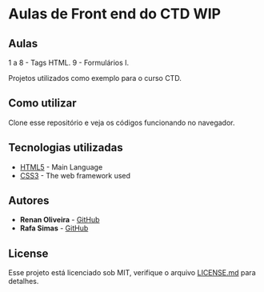 # Aulas de Front end do CTD WIP

## Aulas
1 a 8 - Tags HTML.
9 - Formulários I.

Projetos utilizados como exemplo para o curso CTD.

## Como utilizar

Clone esse repositório e veja os códigos funcionando no navegador.

## Tecnologias utilizadas

* [HTML5](https://www.ruby-lang.org/en/) - Main Language
* [CSS3](https://rubyonrails.org/) - The web framework used

## Autores

* **Renan Oliveira** - [GitHub](https://github.com/lmaoclost)
* **Rafa Simas** - [GitHub](https://github.com/Rafaelsimas)

## License

Esse projeto está licenciado sob MIT, verifique o arquivo [LICENSE.md](LICENSE.md) para detalhes.